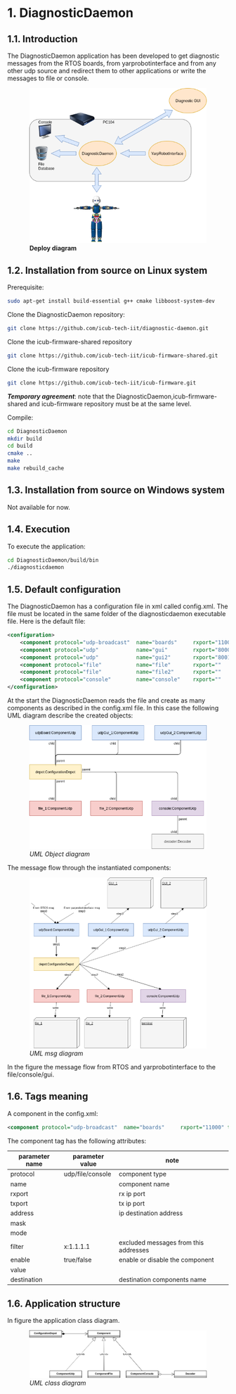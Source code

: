 # 1. DiagnosticDaemon

## 1.1. Introduction

The DiagnosticDaemon application has been developed to get diagnostic messages from the RTOS boards, from yarprobotinterface and from any other udp source and redirect them to other applications or write the messages to file or console.

<figure style="display:block;margin-left:auto;margin-right:auto;width:80%">
    <img src="img/diagnosticarchitecture.png" >
    <figcaption><b>Deploy diagram</b></figcaption>
</figure>


## 1.2. Installation from source on Linux system

Prerequisite:

```bash
sudo apt-get install build-essential g++ cmake libboost-system-dev
```
Clone the DiagnosticDaemon repository:

```bash
git clone https://github.com/icub-tech-iit/diagnostic-daemon.git
```

Clone the icub-firmware-shared repository
```bash
git clone https://github.com/icub-tech-iit/icub-firmware-shared.git
```

Clone the icub-firmware repository
```bash
git clone https://github.com/icub-tech-iit/icub-firmware.git
```
**<i>Temporary agreement</i>**: note that the DiagnosticDaemon,icub-firmware-shared and icub-firmware
repository must be at the same level.

Compile:
```bash
cd DiagnosticDaemon
mkdir build
cd build
cmake ..
make
make rebuild_cache
```

## 1.3. Installation from source on Windows system

Not available for now.

## 1.4. Execution

To execute the application:
```bash
cd DiagnosticDaemon/build/bin
./diagnosticdaemon
```

## 1.5. Default configuration

The DiagnosticDaemon has a configuration file in xml called config.xml.
The file must be located in the same folder of the diagnosticdaemon executable file.
Here is the default file:

```xml
<configuration>
    <component protocol="udp-broadcast"  name="boards"     rxport="11000" txport="11000" address="10.0.1.1"   mask="255.255.255.0" mode="copy-raw"    addressfilter="x:10.0.1.4 i:10.0.1.1" enable="true"  value="" destination="file file2 console gui gui2"/>  
    <component protocol="udp"            name="gui"        rxport="8000"  txport="9000"  address="127.0.0.1"  mask=""              mode="copy-raw"    addressfilter="" enable="false"  value="" destination="boards"/>
    <component protocol="udp"            name="gui2"       rxport="8001"  txport="9001"  address="127.0.0.1"  mask=""              mode="copy-raw"    addressfilter="" enable="false"  value="" destination="boards"/>
    <component protocol="file"           name="file"       rxport=""      txport=""      address=""           mask=""              mode="copy-parser" addressfilter="" enable="true"  value="logger.log" destination=""/>
    <component protocol="file"           name="file2"      rxport=""      txport=""      address=""           mask=""              mode="copy-parser" addressfilter="" enable="true"  value="logger2.log" destination=""/>
    <component protocol="console"        name="console"    rxport=""      txport=""      address=""           mask=""              mode="copy-parser" addressfilter="" enable="true"  value="" destination="boards"/>
</configuration>

```
At the start the DiagnosticDaemon reads the file and create as many components as described in the
config.xml file. In this case the following UML diagram describe the created objects:

<figure style="display:block;margin-left:auto;margin-right:auto;width:80%">
    <img src="img/diagnosticdaemonobj.png" >
    <figcaption><i>UML Object diagram</i></figcaption>
</figure>

The message flow through the instantiated components:

<figure style="display:block;margin-left:auto;margin-right:auto;width:80%">
    <img src="img/diagnosticdaemonmsgz.png" >
    <figcaption><i>UML msg diagram</i></figcaption>
</figure>
In the figure the message flow from RTOS and yarprobotinterface to the file/console/gui.

## 1.6. Tags meaning

A component in the config.xml:

```xml
<component protocol="udp-broadcast"  name="boards"     rxport="11000" txport="11000" address="10.0.1.1"   mask="255.255.255.0" mode="copy-raw"    filter="all" enable="true"  value="" destination="file file2 console gui gui2"/>
```

The component tag has the following attributes:

| parameter name | parameter value | note |
|---------|--------|--------|
|protocol|udp/file/console|component type|
|name|| component name|
|rxport||rx ip port|
|txport||tx ip port|
|address||ip destination address|
|mask|||
|mode|||
|filter|x:1.1.1.1|excluded messages from this addresses|
|enable|true/false|enable or disable the component|
|value|||
|destination||destination components name|


## 1.6. Application structure

In figure the application class diagram.

<figure style="display:block;margin-left:auto;margin-right:auto;width:80%">
    <img src="img/diagnosticdaemonclass.png" >
    <figcaption><i>UML class diagram</i></figcaption>
</figure>
